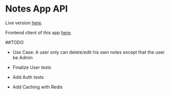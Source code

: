 # Notes App API

Live version [here](https://reta-notes-api.herokuapp.com/api-docs/).

Frontend client of this app [here](https://github.com/retaLazyCodes/notes-client).


##TODO

- Use Case: A user only can delete/edit his own notes except that the user be Admin

- Finalize User tests
- Add Auth tests
- Add Caching with Redis